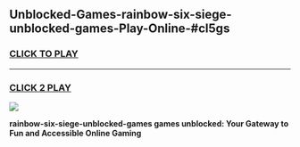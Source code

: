
## Unblocked-Games-rainbow-six-siege-unblocked-games-Play-Online-#cl5gs
<h3>
<a href="https://premium.freeplayer.one?title=rainbow-six-siege-unblocked-games&ref=27F">CLICK TO PLAY</a></h3>
<hr>

<h3>
<a href="https://premium.freeplayer.one?title=rainbow-six-siege-unblocked-games&ref=27F">CLICK 2 PLAY</a>
  
</h3>

<a href="https://premium.freeplayer.one?title=rainbow-six-siege-unblocked-games&ref=27F"><img src="https://clearcache.store/games.png"></a>


**rainbow-six-siege-unblocked-games games unblocked: Your Gateway to Fun and Accessible Online Gaming**
